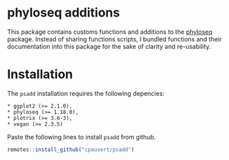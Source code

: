 # phyloseq additions

This package contains customs functions and additions to the [phyloseq](https://github.com/joey711/phyloseq) package.
Instead of sharing functions scripts, I bundled functions and their documentation into this package for the sake of clarity and re-usability.

# Installation

The `psadd` installation requires the following depencies:
```
* ggplot2 (>= 2.1.0),
* phyloseq (>= 1.18.0),
* plotrix (>= 3.6-3),
* vegan (>= 2.3.5)
```


Paste the following lines to install `psadd` from github.

```r
remotes::install_github("cpauvert/psadd")
```


